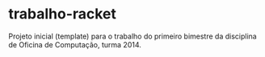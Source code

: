 trabalho-racket
===============

Projeto inicial (template) para o trabalho do primeiro bimestre da disciplina de Oficina de Computação, turma 2014.

